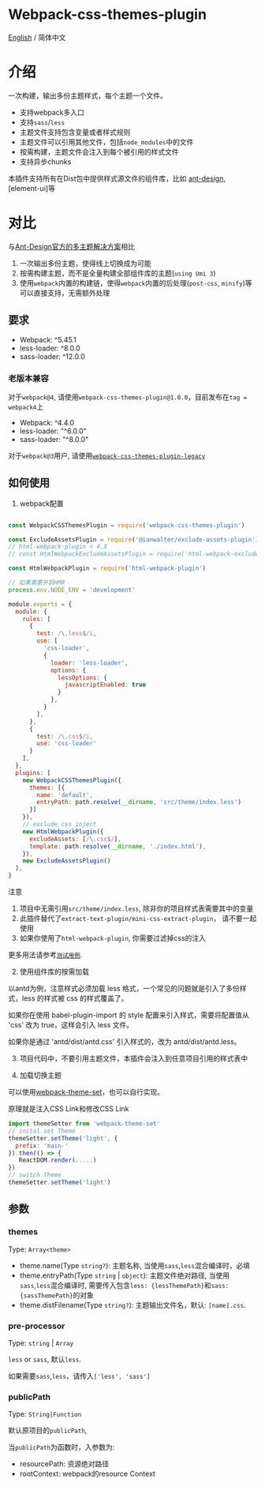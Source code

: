 # Webpack-css-themes-plugin

[English](./README.md) / 简体中文

# 介绍

一次构建，输出多份主题样式，每个主题一个文件。

- 支持webpack多入口
- 支持`sass`/`less`
- 主题文件支持包含变量或者样式规则
- 主题文件可以引用其他文件，包括`node_modules`中的文件
- 按需构建，主题文件会注入到每个被引用的样式文件
- 支持异步chunks

本插件支持所有在Dist包中提供样式源文件的组件库，比如 [ant-design](https://ant.design/), [element-ui]等

# 对比

与[Ant-Design官方的多主题解决方案](https://ant.design/docs/react/customize-theme)相比

1. 一次输出多份主题，使得线上切换成为可能
2. 按需构建主题，而不是全量构建全部组件库的主题(`using Umi 3`)
3. 使用`webpack`内置的构建链，使得`webpack`内置的后处理(`post-css`, `minify`)等可以直接支持，无需额外处理

## 要求

- Webpack: \^5.45.1
- less-loader: \^8.0.0
- sass-loader: \^12.0.0

### 老版本兼容

对于`webpack@4`, 请使用`webpack-css-themes-plugin@1.0.0`，目前发布在`tag = webpack4`上

- Webpack: \^4.4.0
- less-loader: "\^6.0.0"
- sass-loader: "\^8.0.0"

对于`webpack@3`用户, 请使用[`webpack-css-themes-plugin-legacy`](https://www.npmjs.com/package/webpack-css-themes-plugin-legacy)

## 如何使用

1. webpack配置

```js

const WebpackCSSThemesPlugin = require('webpack-css-themes-plugin')

const ExcludeAssetsPlugin = require('@ianwalter/exclude-assets-plugin')
// html-webpack-plugin < 4.X
// const HtmlWebpackExcludeAssetsPlugin = require('html-webpack-exclude-assets-plugin');

const HtmlWebpackPlugin = require('html-webpack-plugin')

// 如果需要开启HMR
process.env.NODE_ENV = 'development'

module.exports = {
  module: {
    rules: [
      {
        test: /\.less$/i,
        use: [
          'css-loader',
          {
            loader: 'less-loader',
            options: {
              lessOptions: {
                javascriptEnabled: true
              }
            },
          }
        ],
      },
      {
        test: /\.css$/i,
        use: 'css-loader'
      }
    ],
  },
  plugins: [
    new WebpackCSSThemesPlugin({
      themes: [{
        name: 'default',
        entryPath: path.resolve(__dirname, 'src/theme/index.less')
      }]
    }),
    // exclude css inject
    new HtmlWebpackPlugin({
      excludeAssets: [/\.css$/],
      template: path.resolve(__dirname, './index.html'),
    }),
    new ExcludeAssetsPlugin()
  ],
}
```

注意

1. 项目中无需引用`src/theme/index.less`, 除非你的项目样式表需要其中的变量
1. 此插件替代了`extract-text-plugin/mini-css-extract-plugin`， 请不要一起使用
2. 如果你使用了`html-webpack-plugin`, 你需要过滤掉css的注入

更多用法请参考[`测试用例`](/test/unit/cases).

2. 使用组件库的按需加载

以antd为例，注意样式必须加载 less 格式，一个常见的问题就是引入了多份样式，less 的样式被 css 的样式覆盖了。

如果你在使用 babel-plugin-import 的 style 配置来引入样式，需要将配置值从 'css' 改为 true，这样会引入 less 文件。

如果你是通过 'antd/dist/antd.css' 引入样式的，改为 antd/dist/antd.less。

3. 项目代码中，不要引用主题文件，本插件会注入到任意项目引用的样式表中

4. 加载切换主题

可以使用[webpack-theme-set](https://www.npmjs.com/package/webpack-theme-set)，也可以自行实现。

原理就是注入CSS Link和修改CSS Link

```js
import themeSetter from 'webpack-theme-set'
// inital set Theme
themeSetter.setTheme('light', {
  prefix: 'main-'
}).then(() => {
   ReactDOM.render(.....)
})
// switch Theme
themeSetter.setTheme('light')
```


## 参数

### themes

Type: `Array<theme>`

- theme.name(Type `string?`): 主题名称, 当使用`sass`,`less`混合编译时，必填
- theme.entryPath(Type `string` | `object`): 主题文件绝对路径, 当使用`sass`,`less`混合编译时, 需要传入包含`less: {lessThemePath}`和`sass: {sassThemePath}`的对象
- theme.distFilename(Type `string?`): 主题输出文件名，默认: `[name].css`.

### pre-processor

Type: `string` | `Array`

`less` or `sass`, 默认`less`.

如果需要`sass`,`less`，请传入`['less', 'sass']`

### publicPath

Type: `String|Function`

默认原项目的`publicPath`, 

当`publicPath`为函数时，入参数为:

- resourcePath: 资源绝对路径
- rootContext: webpack的resource Context

